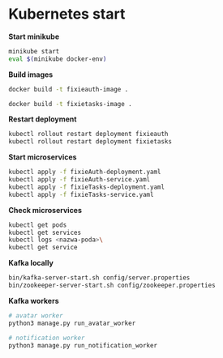 # Kubernetes start

**Start minikube**
```bash
minikube start
eval $(minikube docker-env)
```

**Build images**
```bash
docker build -t fixieauth-image .

docker build -t fixietasks-image .
```

**Restart deployment**
```bash
kubectl rollout restart deployment fixieauth
kubectl rollout restart deployment fixietasks
```

**Start microservices**
```bash
kubectl apply -f fixieAuth-deployment.yaml
kubectl apply -f fixieAuth-service.yaml
kubectl apply -f fixieTasks-deployment.yaml
kubectl apply -f fixieTasks-service.yaml
```

**Check microservices**
```bash
kubectl get pods
kubectl get services
kubectl logs <nazwa-poda>\
kubectl get service
```

**Kafka locally**
```bash
bin/kafka-server-start.sh config/server.properties
bin/zookeeper-server-start.sh config/zookeeper.properties
```

**Kafka workers**
```bash
# avatar worker
python3 manage.py run_avatar_worker

# notification worker
python3 manage.py run_notification_worker
```
